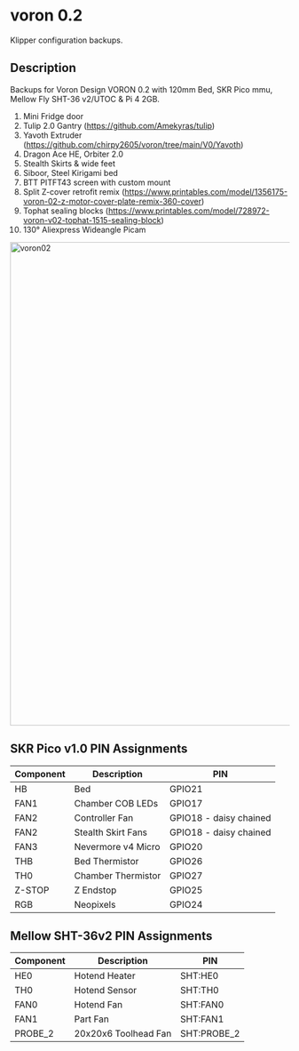 # voron 0.2

Klipper configuration backups.

## Description

Backups for Voron Design VORON 0.2 with 120mm Bed, SKR Pico mmu, Mellow Fly SHT-36 v2/UTOC & Pi 4 2GB. 

1. Mini Fridge door
2. Tulip 2.0 Gantry (https://github.com/Amekyras/tulip)
4. Yavoth Extruder  (https://github.com/chirpy2605/voron/tree/main/V0/Yavoth)
5. Dragon Ace HE, Orbiter 2.0
6. Stealth Skirts & wide feet
7. Siboor, Steel Kirigami bed
8. BTT PITFT43 screen with custom mount
9. Split Z-cover retrofit remix (https://www.printables.com/model/1356175-voron-02-z-motor-cover-plate-remix-360-cover)
10. Tophat sealing blocks (https://www.printables.com/model/728972-voron-v02-tophat-1515-sealing-block)
11. 130° Aliexpress Wideangle Picam

<img width="600" height="870" alt="voron02" src="https://github.com/user-attachments/assets/771a66b5-65c0-43b8-a071-cab2198ce950" />



## SKR Pico v1.0 PIN Assignments

|**Component**|**Description**|**PIN**
|-|-|-
|HB|Bed|GPIO21
|FAN1|Chamber COB LEDs|GPIO17
|FAN2|Controller Fan|GPIO18 - daisy chained
|FAN2|Stealth Skirt Fans|GPIO18 - daisy chained
|FAN3|Nevermore v4 Micro|GPIO20
|THB|Bed Thermistor|GPIO26
|TH0|Chamber Thermistor|GPIO27
|Z-STOP|Z Endstop|GPIO25
|RGB|Neopixels|GPIO24

## Mellow SHT-36v2 PIN Assignments
|**Component**|**Description**|**PIN**
|-|-|-
|HE0|Hotend Heater|SHT:HE0
|TH0|Hotend Sensor|SHT:TH0
|FAN0|Hotend Fan|SHT:FAN0
|FAN1|Part Fan|SHT:FAN1
|PROBE_2|20x20x6 Toolhead Fan|SHT:PROBE_2

